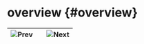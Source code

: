 # overview {#overview}

| ![Prev](../../assets/etc\prev.gif)  |   |  ![Next](../../assets/etc\next.gif) |
| --- | :-: | --- |